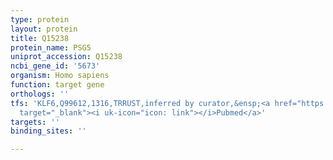 ```yaml
---
type: protein
layout: protein
title: Q15238
protein_name: PSG5
uniprot_accession: Q15238
ncbi_gene_id: '5673'
organism: Homo sapiens
function: target gene
orthologs: ''
tfs: 'KLF6,Q99612,1316,TRRUST,inferred by curator,&ensp;<a href="https://www.ncbi.nlm.nih.gov/pubmed/?term=23418492%5Buid%5D+OR+21799854%5Buid%5D+OR+29087512%5Buid%5D+OR+9083102%5Buid%5D"
  target="_blank"><i uk-icon="icon: link"></i>Pubmed</a>'
targets: ''
binding_sites: ''

---
```

